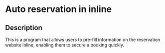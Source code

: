# Auto reservation in inline

## Description
This is a program that allows users to pre-fill information on the reservation website Inline, enabling them to secure a booking quickly.

